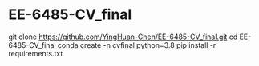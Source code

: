 # EE-6485-CV_final
git clone https://github.com/YingHuan-Chen/EE-6485-CV_final.git
cd EE-6485-CV_final
conda create -n cvfinal python=3.8
pip install -r requirements.txt

